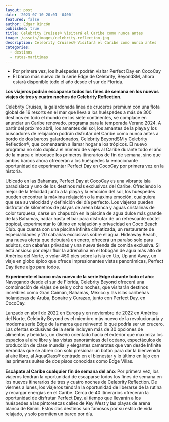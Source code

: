 ```yaml
---
layout: post
date: '2023-07-10 20:01 -0400'
featured: false
author: Edgar Rincón
published: true
title: Celebrity Cruises® Visitará el Caribe como nunca antes
image: /assets/images/celebrity-reflection.jpg
description: Celebrity Cruises® Visitará el Caribe como nunca antes
categories:
  - destinos
  - rutas-maritimas
---
```


- Por primera vez, los huéspedes podrán visitar Perfect Day en CocoCay
- El barco más nuevo de la serie Edge de Celebrity, BeyondSM, ahora estará disponible todo el año desde el sur de Florida.

**Los viajeros podrán escaparse todos los fines de semana en los nuevos viajes de tres y cuatro noches de Celebrity Reflection.**

Celebrity Cruises, la galardonada línea de cruceros premium con una flota global de 16 resorts en el mar que lleva a los huéspedes a más de 300 destinos en todo el mundo en los siete continentes, se complace en anunciar un Caribe renovado. programa para la temporada Verano 2024. A partir del próximo abril, los amantes del sol, los amantes de la playa y los buscadores de relajación podrán disfrutar del Caribe como nunca antes a bordo de dos barcos galardonados, Celebrity BeyondSM y Celebrity Reflection®, que comenzarán a llamar hogar a los trópicos. El nuevo programa no solo duplica el número de viajes al Caribe durante todo el año de la marca e introduce los primeros itinerarios de fin de semana, sino que ambos barcos ahora ofrecerán a los huéspedes la emocionante oportunidad de experimentar Perfect Day en CocoCay por primera vez en la historia.

Ubicado en las Bahamas, Perfect Day at CocoCay es una vibrante isla paradisíaca y uno de los destinos más exclusivos del Caribe. Ofreciendo lo mejor de la felicidad junto a la playa y la emoción del sol, los huéspedes pueden encontrar la máxima relajación o la máxima emoción, cualquiera que sea su velocidad y definición del día perfecto. Los viajeros pueden disfrutar de kilómetros de playas de arena blanca y aguas cristalinas de color turquesa, darse un chapuzón en la piscina de agua dulce más grande de las Bahamas, nadar hasta el bar para disfrutar de un refrescante cóctel tropical, experimentar lo último en relajación y privacidad en Coco Beach Club. que cuenta con una piscina infinita climatizada, un restaurante de especialidades y 20 cabañas exclusivas sobre el agua. Hideaway Beach, una nueva oferta que debutará en enero, ofrecerá un paraíso solo para adultos, con cabañas privadas y una nueva tienda de comida exclusiva. Si está ansioso por dejar fluir la adrenalina en el tobogán de agua más alto de América del Norte, o volar 450 pies sobre la isla en Up, Up and Away, un viaje en globo épico que ofrece impresionantes vistas panorámicas, Perfect Day tiene algo para todos.

**Experimente el barco más nuevo de la serie Edge durante todo el año**:
Navegando desde el sur de Florida, Celebrity Beyond ofrecerá una combinación de viajes de seis y ocho noches, que visitarán destinos increíbles como Gran Caimán, Bahamas, México y las islas caribeñas holandesas de Aruba, Bonaire y Curazao, junto con Perfect Day. en CocoCay.

Lanzado en abril de 2022 en Europa y en noviembre de 2022 en América del Norte, Celebrity Beyond es el miembro más nuevo de la revolucionaria y moderna serie Edge de la marca que reinventó lo que podría ser un crucero. Las ofertas exclusivas de la serie incluyen más de 30 opciones de alimentos y bebidas, un diseño orientado hacia el exterior que maximiza los espacios al aire libre y las vistas panorámicas del océano, espectáculos de producción de clase mundial y elegantes camarotes que van desde Infinite Verandas que se abren con solo presionar un botón para dar la bienvenida al aire libre, al AquaClass® centrado en el bienestar y lo último en lujo con las primeras suites de dos pisos conocidas como Edge Villas.

**Escápate al Caribe cualquier fin de semana del año**:
Por primera vez, los viajeros tendrán la oportunidad de escaparse todos los fines de semana en los nuevos itinerarios de tres y cuatro noches de Celebrity Reflection. De viernes a lunes, los viajeros tendrán la oportunidad de liberarse de la rutina y recargar energías en el Caribe. Cerca de 40 itinerarios ofrecerán la oportunidad de disfrutar Perfect Day, al tiempo que llevarán a los huéspedes a las pintorescas calles de Key West y las playas de arena blanca de Bimini. Estos dos destinos son famosos por su estilo de vida relajado, y solo permiten un barco por día.
